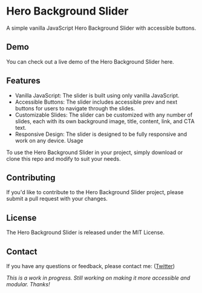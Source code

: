 # Hero Background Slider

A simple vanilla JavaScript Hero Background Slider with accessible buttons.

## Demo

You can check out a live demo of the Hero Background Slider here.

## Features

- Vanilla JavaScript: The slider is built using only vanilla JavaScript.
- Accessible Buttons: The slider includes accessible prev and next buttons for users to navigate through the slides.
- Customizable Slides: The slider can be customized with any number of slides, each with its own background image, title, content, link, and CTA text.
- Responsive Design: The slider is designed to be fully responsive and work on any device.
  Usage

To use the Hero Background Slider in your project, simply download or clone this repo and modify to suit your needs.

## Contributing

If you'd like to contribute to the Hero Background Slider project, please submit a pull request with your changes.

## License

The Hero Background Slider is released under the MIT License.

## Contact

If you have any questions or feedback, please contact me: ([Twitter](https://twitter.com/ClaudiusAyadi))

_This is a work in progress. Still working on making it more accessible and modular. Thanks!_
